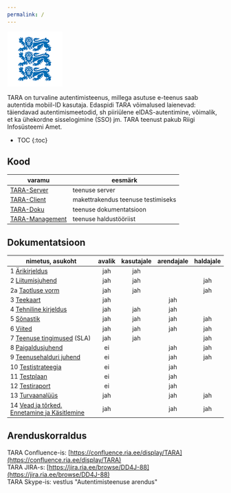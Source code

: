 ```yaml
---
permalink: /
---
```


![](img/LOVID.png)

TARA on turvaline autentimisteenus, millega asutuse e-teenus saab autentida mobiil-ID kasutaja.
Edaspidi TARA võimalused laienevad: täiendavad autentimismeetodid, sh piiriülene eIDAS-autentimine, võimalik, et ka ühekordne sisselogimine (SSO) jm. TARA teenust pakub Riigi Infosüsteemi Amet. 

- TOC
{:toc}

## Kood

| varamu  | eesmärk     |
|-------|------|
| [TARA-Server](https://github.com/e-gov/TARA-Server) | teenuse server |
| [TARA-Client](https://github.com/e-gov/TARA-Client) | makettrakendus teenuse testimiseks |
| [TARA-Doku](https://github.com/e-gov/TARA-Doku) | teenuse dokumentatsioon |
| [TARA-Management](https://github.com/e-gov/TARA-Management) | teenuse haldustööriist |

## Dokumentatsioon

| nimetus, asukoht                             | avalik | kasutajale | arendajale | haldajale |
|----------------------------------------------|:------:|:------:|:------:|:-------:|
| 1 [Ärikirjeldus](Arikirjeldus)               | jah    | jah    |        |         |
| 2 [Liitumisjuhend](Liitumisjuhend)           | jah    | jah    |        |   jah   |
| 2a [Taotluse vorm](TaotluseVorm)             | jah    | jah    |        |   jah   |
| 3 [Teekaart](Teekaart)                       | jah    |        |  jah   |         |
| 4 [Tehniline kirjeldus](TehnilineKirjeldus)  | jah    | jah    |  jah   |         |
| 5 [Sõnastik](Sonastik)                       | jah    | jah    |  jah   |  jah    |
| 6 [Viited](Viited)                           | jah    | jah    |  jah   |  jah    |
| 7 [Teenuse tingimused](SLA) (SLA)            | jah    | jah    |        |   jah   |
| 8 [Paigaldusjuhend](https://confluence.ria.ee/pages/viewpage.action?pageId=71172276) | ei |  | jah | jah |
| 9 [Teenusehalduri juhend](https://confluence.ria.ee/display/TARA/TARA+autentimisteenus.+Teenusehalduri+juhend) | ei |    | jah | jah |  
| 10 [Testistrateegia](https://confluence.ria.ee/display/TARA/TARA+testistrateegia)  | ei |   | jah |  |
| 11 [Testplaan](https://confluence.ria.ee/display/TARA/TARA+testplaan)  | ei |   | jah |  |
| 12 [Testiraport]()  | ei |   | jah |  |   
| 13 [Turvaanalüüs](Turvaanaluus) | jah |  | jah | jah |
| 14 [Vead ja tõrked. Ennetamine ja Käsitlemine](Veakasitlus) | jah |  | jah | jah |

## Arenduskorraldus

TARA Confluence-is: [https://confluence.ria.ee/display/TARA](https://confluence.ria.ee/display/TARA)<br>
TARA JIRA-s: [https://jira.ria.ee/browse/DD4J-88](https://jira.ria.ee/browse/DD4J-88)<br>
TARA Skype-is: vestlus "Autentimisteenuse arendus"<br>


